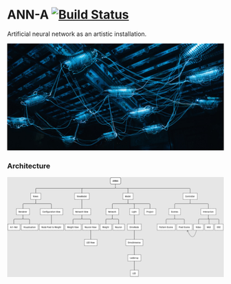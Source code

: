 # ANN-A [![Build Status](https://travis-ci.org/cansik/anna.svg?branch=master)](https://travis-ci.org/cansik/anna)
Artificial neural network as an artistic installation.

![ANN-A Real](readme/ANN-A_2.jpg)

### Architecture

![ANN-A Architecture](readme/ANNA.png)
